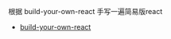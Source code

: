根据 build-your-own-react 手写一遍简易版react
 - [build-your-own-react](https://qcsite.gatsbyjs.io/build-your-own-react/)